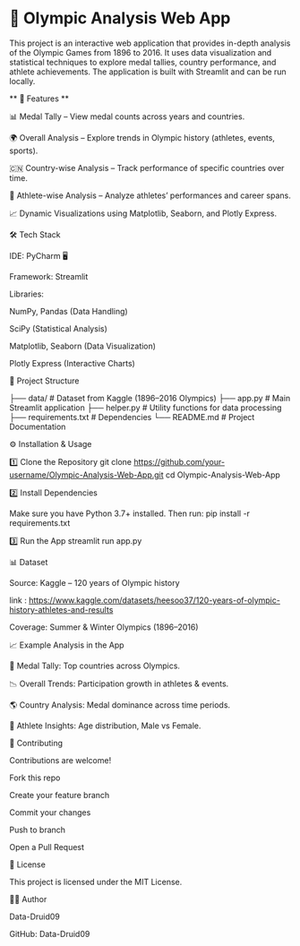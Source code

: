 # 🏅 Olympic Analysis Web App

This project is an interactive web application that provides in-depth analysis of the Olympic Games from 1896 to 2016. It uses data visualization and statistical techniques to explore medal tallies, country performance, and athlete achievements. The application is built with Streamlit and can be run locally.

** 🚀 Features **

📊 Medal Tally – View medal counts across years and countries.

🌍 Overall Analysis – Explore trends in Olympic history (athletes, events, sports).

🇨🇳 Country-wise Analysis – Track performance of specific countries over time.

🏃 Athlete-wise Analysis – Analyze athletes’ performances and career spans.

📈 Dynamic Visualizations using Matplotlib, Seaborn, and Plotly Express.

🛠️ Tech Stack

IDE: PyCharm 🖥️

Framework: Streamlit

Libraries:

NumPy, Pandas (Data Handling)

SciPy (Statistical Analysis)

Matplotlib, Seaborn (Data Visualization)

Plotly Express (Interactive Charts)

📂 Project Structure

├── data/                     # Dataset from Kaggle (1896–2016 Olympics)
├── app.py                    # Main Streamlit application
├── helper.py                 # Utility functions for data processing
├── requirements.txt          # Dependencies
└── README.md                 # Project Documentation

⚙️ Installation & Usage

1️⃣ Clone the Repository
git clone https://github.com/your-username/Olympic-Analysis-Web-App.git
cd Olympic-Analysis-Web-App

2️⃣ Install Dependencies

Make sure you have Python 3.7+ installed. Then run:
pip install -r requirements.txt

3️⃣ Run the App
streamlit run app.py

📊 Dataset

Source: Kaggle – 120 years of Olympic history

link : https://www.kaggle.com/datasets/heesoo37/120-years-of-olympic-history-athletes-and-results

Coverage: Summer & Winter Olympics (1896–2016)



📈 Example Analysis in the App

🥇 Medal Tally: Top countries across Olympics.

📉 Overall Trends: Participation growth in athletes & events.

🌎 Country Analysis: Medal dominance across time periods.

👟 Athlete Insights: Age distribution, Male vs Female.

🤝 Contributing

Contributions are welcome!

Fork this repo

Create your feature branch

Commit your changes

Push to branch

Open a Pull Request

📜 License

This project is licensed under the MIT License.

👨‍💻 Author

Data-Druid09

GitHub: Data-Druid09


